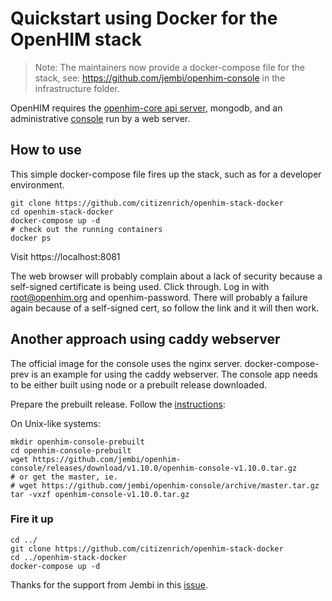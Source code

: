 # Quickstart using Docker for the OpenHIM stack

> Note: The maintainers now provide a docker-compose file for the stack, see: https://github.com/jembi/openhim-console in the infrastructure folder.

OpenHIM requires the [openhim-core api server](https://github.com/jembi/openhim-core-js), mongodb, and an administrative [console](https://github.com/jembi/openhim-console) run by a web server.

## How to use

This simple docker-compose file fires up the stack, such as for a developer environment.

```
git clone https://github.com/citizenrich/openhim-stack-docker
cd openhim-stack-docker
docker-compose up -d
# check out the running containers
docker ps
```

Visit https://localhost:8081

The web browser will probably complain about a lack of security because a self-signed certificate is being used. Click through. Log in with root@openhim.org and openhim-password. There will probably a failure again because of a self-signed cert, so follow the link and it will then work.


## Another approach using caddy webserver

The official image for the console uses the nginx server. docker-compose-prev is an example for using the caddy webserver. The console app needs to be either built using node or a prebuilt release downloaded.

Prepare the prebuilt release. Follow the [instructions](https://github.com/jembi/openhim-console):

On Unix-like systems:
```shell
mkdir openhim-console-prebuilt
cd openhim-console-prebuilt
wget https://github.com/jembi/openhim-console/releases/download/v1.10.0/openhim-console-v1.10.0.tar.gz
# or get the master, ie.
# wget https://github.com/jembi/openhim-console/archive/master.tar.gz
tar -vxzf openhim-console-v1.10.0.tar.gz
```

### Fire it up

```
cd ../
git clone https://github.com/citizenrich/openhim-stack-docker
cd ../openhim-stack-docker
docker-compose up -d
```

Thanks for the support from Jembi in this [issue](https://github.com/jembi/openhim-docker/issues/1).
